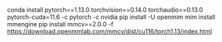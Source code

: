 conda install pytorch==1.13.0 torchvision==0.14.0 torchaudio==0.13.0 pytorch-cuda=11.6 -c pytorch -c nvidia
pip install -U openmim
mim install mmengine
pip install mmcv==2.0.0 -f https://download.openmmlab.com/mmcv/dist/cu116/torch1.13/index.html
